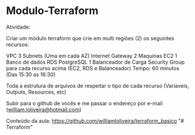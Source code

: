 # Modulo-Terraform
Atividade:

Criar um módulo terraform que crie em multi regiões (2) os seguintes recursos:

VPC
3 Subnets (Uma em cada AZ)
Internet Gateway
2 Maquinas EC2
1 Banco de dados RDS PostgreSQL
1 Balanceador de Carga
Security Group para cada recurso acima (EC2, RDS e Balanceador)
Tempo: 60 minutos (Das 15:30 as 16:30)

Toda a estrutura de arquivos de respeitar o tipo de cada recurso (Variaveis, Outputs, Resources, etc)

Subir para o github de vocês e me passar o endereço por e-mail (william.loliveira@hotmail.com)

Conteúdo da aula: https://github.com/williamloliveira/terraform_basico
"# Terraform" 
